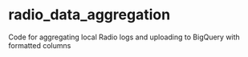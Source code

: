 # radio_data_aggregation
Code for aggregating local Radio logs and uploading to BigQuery with formatted columns
